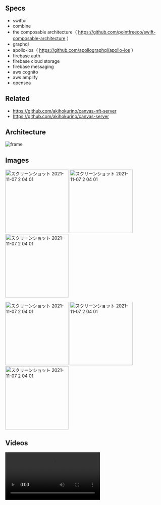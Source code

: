 ## Specs

- swiftui
- combine
- the composable architecture（ https://github.com/pointfreeco/swift-composable-architecture ）
- graphql
- apollo-ios（ https://github.com/apollographql/apollo-ios ）
- firebase auth
- firebase cloud storage
- firebase messaging
- aws cognito
- aws amplify
- opensea

## Related

- https://github.com/akihokurino/canvas-nft-server
- https://github.com/akihokurino/canvas-server

## Architecture

![frame](https://user-images.githubusercontent.com/2268288/167259508-e5007300-8d7b-40b5-9e63-eea3b913af4c.png)

## Images

<img width="200" alt="スクリーンショット 2021-11-07 2 04 01" src="https://user-images.githubusercontent.com/2268288/143588838-8b7754d0-8efa-4ba6-b31d-661050287f8f.png"> <img width="200" alt="スクリーンショット 2021-11-07 2 04 01" src="https://user-images.githubusercontent.com/2268288/143588939-3c5c351e-0805-43fe-9efe-a149475caa33.png"> <img width="200" alt="スクリーンショット 2021-11-07 2 04 01" src="https://user-images.githubusercontent.com/2268288/143589001-f028f969-25db-41cb-8888-872fb4ae3f79.png">

<img width="200" alt="スクリーンショット 2021-11-07 2 04 01" src="https://user-images.githubusercontent.com/2268288/167260735-876f9a5c-1035-4f43-a75e-13f175d07320.png"> <img width="200" alt="スクリーンショット 2021-11-07 2 04 01" src="https://user-images.githubusercontent.com/2268288/167260741-cc2fe231-370a-4a15-9725-b402594bbff0.png"> <img width="200" alt="スクリーンショット 2021-11-07 2 04 01" src="https://user-images.githubusercontent.com/2268288/167260745-e2bf5414-2c1d-4f1c-ae19-893dd80610ab.png">

## Videos

<video witdth="300" src="https://user-images.githubusercontent.com/2268288/143589563-570158a9-ae23-4157-83ad-972104190f21.mp4">

## Amplify Auth

- https://docs.amplify.aws/sdk/auth/getting-started/q/platform/ios/
- https://docs.amplify.aws/cli/auth/import/

1. amplify init
   amplify フォルダと各種設定ファイル、実際の amplify プロジェクトが生成される
2. amplify import auth
   既存の cognito をインポートする
3. amplify push
